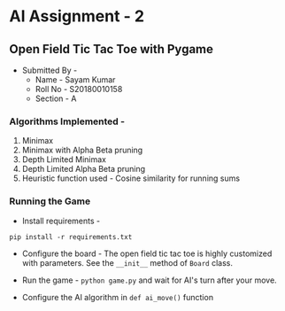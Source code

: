 # AI Assignment - 2
## Open Field Tic Tac Toe with Pygame

- Submitted By - 
    * Name - Sayam Kumar
    * Roll No - S20180010158
    * Section - A
   
### Algorithms Implemented - 
1. Minimax
2. Minimax with Alpha Beta pruning
3. Depth Limited Minimax
4. Depth Limited Alpha Beta pruning
5. Heuristic function used - Cosine similarity for running sums

### Running the Game
- Install requirements - 
```commandline
pip install -r requirements.txt
```

- Configure the board - 
The open field tic tac toe is highly customized with parameters. See the `__init__` method of `Board` class.

- Run the game - `python game.py` and wait for AI's turn after your move.
-  Configure the AI algorithm in `def ai_move()` function
